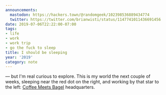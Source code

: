 ```yaml
---
announcements:
  mastodon: https://hackers.town/@randomgeek/102398536889434774
  twitter: https://twitter.com/brianwisti/status/1147741011436691456
date: 2019-07-06T22:22:00-07:00
tags:
- life
- work
- work trip
- go the fuck to sleep
title: I should be sleeping
year: '2019'
category: note
---
```


— but I'm real curious to explore. This is my world the next couple of weeks,
sleeping near the red dot on the right, and working by that star to the left:
[Coffee Meets Bagel][] headquarters.

[Coffee Meets Bagel]: https://coffeemeetsbagel.com/
